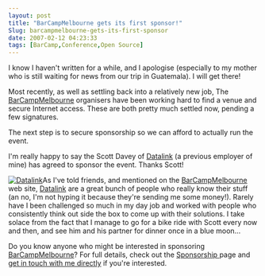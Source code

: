 ```yaml
---
layout: post
title: "BarCampMelbourne gets its first sponsor!"
Slug: barcampmelbourne-gets-its-first-sponsor
date: 2007-02-12 04:23:33
tags: [BarCamp,Conference,Open Source]
---
```

I know I haven't written for a while, and I apologise (especially to my mother who is still waiting for news from our trip in Guatemala). I will get there!

Most recently, as well as settling back into a relatively new job, The [BarCampMelbourne](http://barcampmelbourne.org/) organisers have been working hard to find a venue and secure Internet access. These are both pretty much settled now, pending a few signatures.

The next step is to secure sponsorship so we can afford to actually run the event.

I'm really happy to say the Scott Davey of [Datalink](http://datalink.com.au/) (a previous employer of mine) has agreed to sponsor the event. Thanks Scott!

[![Datalink](https://bendechrai.com/wp-content/uploads/2007/02/datalink.png)](http://datalink.com.au/)As I've told friends, and mentioned on the [BarCampMelbourne](http://barcampmelbourne.org/) web site, [Datalink](http://datalink.com.au/) are a great bunch of people who really know their stuff (an no, I'm not hyping it because they're sending me some money!). Rarely have I been challenged so much in my day job and worked with people who consistently think out side the box to come up with their solutions. I take solace from the fact that I manage to go for a bike ride with Scott every now and then, and see him and his partner for dinner once in a blue moon...

Do you know anyone who might be interested in sponsoring [BarCampMelbourne](http://barcampmelbourne.org/)? For full details, check out the [Sponsorship ](http://barcamp.org/BarCampMelbourne2007Sponsorship)page and [get in touch with me directly](mailto:ben@benbalbo.com) if you're interested.
